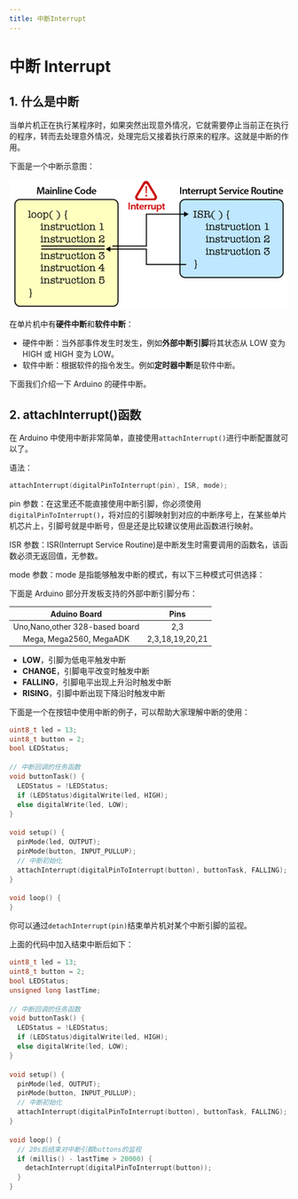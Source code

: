 ```yaml
---
title: 中断Interrupt
---
```


# 中断 Interrupt

## 1. 什么是中断

当单片机正在执行某程序时，如果突然出现意外情况，它就需要停止当前正在执行的程序，转而去处理意外情况，处理完后又接着执行原来的程序。这就是中断的作用。

下面是一个中断示意图：

![中断示意图](./images/4-6.png)

在单片机中有**硬件中断**和**软件中断**：

- 硬件中断：当外部事件发生时发生，例如**外部中断引脚**将其状态从 LOW 变为 HIGH 或 HIGH 变为 LOW。
- 软件中断：根据软件的指令发生。例如**定时器中断**是软件中断。

下面我们介绍一下 Arduino 的硬件中断。

## 2. attachInterrupt()函数

在 Arduino 中使用中断非常简单，直接使用`attachInterrupt()`进行中断配置就可以了。

语法：

```cpp
attachInterrupt(digitalPinToInterrupt(pin), ISR, mode);
```

pin 参数：在这里还不能直接使用中断引脚，你必须使用`digitalPinToInterrupt()`，将对应的引脚映射到对应的中断序号上，在某些单片机芯片上，引脚号就是中断号，但是还是比较建议使用此函数进行映射。

ISR 参数：ISR(Interrupt Service Routine)是中断发生时需要调用的函数名，该函数必须无返回值，无参数。

mode 参数：mode 是指能够触发中断的模式，有以下三种模式可供选择：

下面是 Arduino 部分开发板支持的外部中断引脚分布：

|          Aduino Board          |      Pins       |
| :----------------------------: | :-------------: |
| Uno,Nano,other 328-based board |       2,3       |
|    Mega, Mega2560, MegaADK     | 2,3,18,19,20,21 |

- **LOW**，引脚为低电平触发中断
- **CHANGE**，引脚电平改变时触发中断
- **FALLING**，引脚电平出现上升沿时触发中断
- **RISING**，引脚中断出现下降沿时触发中断

下面是一个在按钮中使用中断的例子，可以帮助大家理解中断的使用：

```cpp
uint8_t led = 13;
uint8_t button = 2;
bool LEDStatus;

// 中断回调的任务函数
void buttonTask() {
  LEDStatus = !LEDStatus;
  if (LEDStatus)digitalWrite(led, HIGH);
  else digitalWrite(led, LOW);
}

void setup() {
  pinMode(led, OUTPUT);
  pinMode(button, INPUT_PULLUP);
  // 中断初始化
  attachInterrupt(digitalPinToInterrupt(button), buttonTask, FALLING);
}

void loop() {
}
```

你可以通过`detachInterrupt(pin)`结束单片机对某个中断引脚的监视。

上面的代码中加入结束中断后如下：

```cpp
uint8_t led = 13;
uint8_t button = 2;
bool LEDStatus;
unsigned long lastTime;

// 中断回调的任务函数
void buttonTask() {
  LEDStatus = !LEDStatus;
  if (LEDStatus)digitalWrite(led, HIGH);
  else digitalWrite(led, LOW);
}

void setup() {
  pinMode(led, OUTPUT);
  pinMode(button, INPUT_PULLUP);
  // 中断初始化
  attachInterrupt(digitalPinToInterrupt(button), buttonTask, FALLING);
}

void loop() {
  // 20s后结束对中断引脚buttons的监视
  if (millis() - lastTime > 20000) {
    detachInterrupt(digitalPinToInterrupt(button));
  }
}
```
